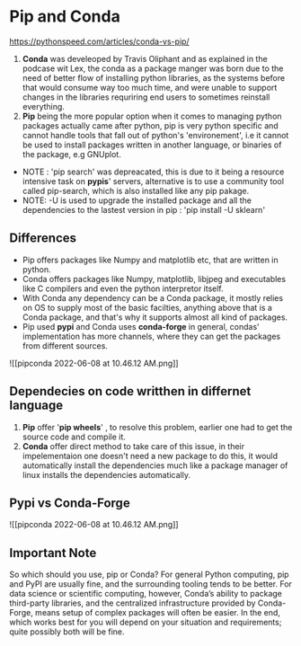 # Pip and Conda
https://pythonspeed.com/articles/conda-vs-pip/

1. **Conda** was develeoped by Travis Oliphant and as explained in the podcase wit Lex, the conda as a package manger was born due to the need of better flow of installing python libraries, as the systems before that would consume way too much time, and were unable to support changes in the libraries requriring end users to sometimes reinstall everything.
2. **Pip** being the more popular option when it comes to managing python packages actually came after python, pip is very python specific and cannot handle tools that fall out of python's 'environement', i.e it cannot be used to install packages written in another language, or binaries of the package, e.g GNUplot.

- NOTE : 'pip search' was depreacated, this is due to it being a resource intensive task on **pypis**' servers, alternative is to use a community tool called pip-search, which is also installed like any pip pakage.
- NOTE: -U is used to upgrade the installed package and all the dependencies to the lastest version in pip : 'pip install -U sklearn'

## Differences
- Pip offers packages like Numpy and matplotlib etc, that are written in python.
- Conda offers packages like Numpy, matplotlib,  libjpeg and executables like C compilers and even the python interpretor itself.
- With Conda any dependency can be a Conda package, it mostly relies on OS to supply most of the basic facilties, anything above that is a Conda package, and that's why it supports almost all kind of packages.
- Pip used **pypi** and Conda uses **conda-forge** in general, condas' implementation has more channels, where they can get the packages from different sources.

![[pipconda 2022-06-08 at 10.46.12 AM.png]]

## Dependecies on code writthen in differnet language
1. **Pip** offer '**pip wheels**' , to resolve this problem, earlier one had to get the source code and compile it.
2. **Conda** offer direct method to take care of this issue, in their impelementaion one doesn't need a new package to do this, it would automatically install the dependencies much like a package manager of linux installs the dependencies automatically.


## Pypi vs Conda-Forge
![[pipconda 2022-06-08 at 10.46.12 AM.png]]


## Important Note

So which should you use, pip or Conda? For general Python computing, pip and PyPI are usually fine, and the surrounding tooling tends to be better.
For data science or scientific computing, however, Conda’s ability to package third-party libraries, and the centralized infrastructure provided by Conda-Forge, means setup of complex packages will often be easier. In the end, which works best for you will depend on your situation and requirements; quite possibly both will be fine.